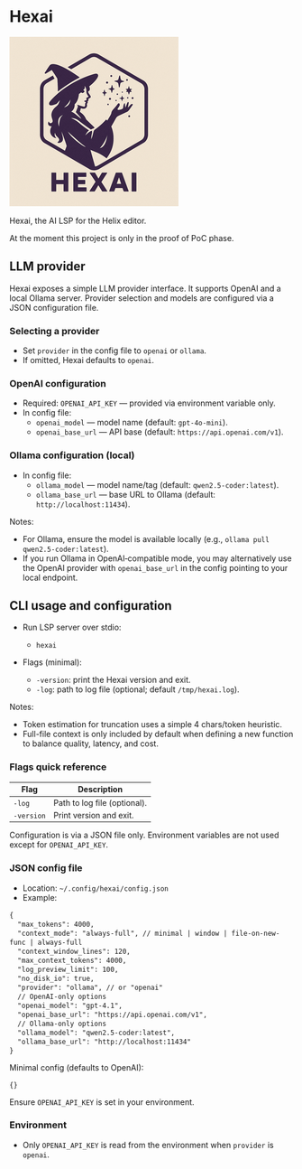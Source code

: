 # Hexai

![HexAI Small Logo](hexai-small.png)

Hexai, the AI LSP for the Helix editor.

At the moment this project is only in the proof of PoC phase.

## LLM provider

Hexai exposes a simple LLM provider interface. It supports OpenAI and a local
Ollama server. Provider selection and models are configured via a JSON
configuration file.

### Selecting a provider

- Set `provider` in the config file to `openai` or `ollama`.
- If omitted, Hexai defaults to `openai`.

### OpenAI configuration

- Required: `OPENAI_API_KEY` — provided via environment variable only.
- In config file:
  - `openai_model` — model name (default: `gpt-4o-mini`).
  - `openai_base_url` — API base (default: `https://api.openai.com/v1`).

### Ollama configuration (local)

- In config file:
  - `ollama_model` — model name/tag (default: `qwen2.5-coder:latest`).
  - `ollama_base_url` — base URL to Ollama (default: `http://localhost:11434`).

Notes:
- For Ollama, ensure the model is available locally (e.g., `ollama pull qwen2.5-coder:latest`).
- If you run Ollama in OpenAI‑compatible mode, you may alternatively use the
  OpenAI provider with `openai_base_url` in the config pointing to your local endpoint.

## CLI usage and configuration

- Run LSP server over stdio:
  - `hexai`

- Flags (minimal):
  - `-version`: print the Hexai version and exit.
  - `-log`: path to log file (optional; default `/tmp/hexai.log`).

Notes:
- Token estimation for truncation uses a simple 4 chars/token heuristic.
- Full-file context is only included by default when defining a new function to balance quality, latency, and cost.

### Flags quick reference

| Flag       | Description                          |
|------------|--------------------------------------|
| `-log`     | Path to log file (optional).         |
| `-version` | Print version and exit.              |

Configuration is via a JSON file only. Environment variables are not used
except for `OPENAI_API_KEY`.

### JSON config file

- Location: `~/.config/hexai/config.json`
- Example:

```
{
  "max_tokens": 4000,
  "context_mode": "always-full", // minimal | window | file-on-new-func | always-full
  "context_window_lines": 120,
  "max_context_tokens": 4000,
  "log_preview_limit": 100,
  "no_disk_io": true,
  "provider": "ollama", // or "openai"
  // OpenAI-only options
  "openai_model": "gpt-4.1",
  "openai_base_url": "https://api.openai.com/v1",
  // Ollama-only options
  "ollama_model": "qwen2.5-coder:latest",
  "ollama_base_url": "http://localhost:11434"
}
```

Minimal config (defaults to OpenAI):

```
{}
```

Ensure `OPENAI_API_KEY` is set in your environment.

### Environment

- Only `OPENAI_API_KEY` is read from the environment when `provider` is `openai`.
